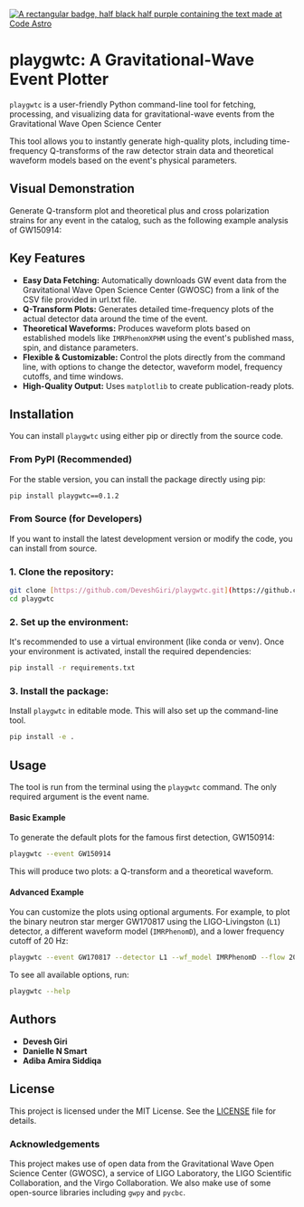 [![A rectangular badge, half black half purple containing the text made at Code Astro](https://img.shields.io/badge/Made%20at-Code/Astro-blueviolet.svg)](https://semaphorep.github.io/codeastro/)

# playgwtc: A Gravitational-Wave Event Plotter

`playgwtc` is a user-friendly Python command-line tool for fetching, processing, and visualizing data for gravitational-wave events from the Gravitational Wave Open Science Center

This tool allows you to instantly generate high-quality plots, including time-frequency Q-transforms of the raw detector strain data and theoretical waveform models based on the event's physical parameters.

## Visual Demonstration

Generate Q-transform plot and theoretical plus and cross polarization strains for any event in the catalog, such as the following example analysis of GW150914:

## Key Features

* **Easy Data Fetching:** Automatically downloads GW event data from the Gravitational Wave Open Science Center (GWOSC) from a link of the CSV file provided in url.txt file.
* **Q-Transform Plots:** Generates detailed time-frequency plots of the actual detector data around the time of the event.
* **Theoretical Waveforms:** Produces waveform plots based on established models like `IMRPhenomXPHM` using the event's published mass, spin, and distance parameters.
* **Flexible & Customizable:** Control the plots directly from the command line, with options to change the detector, waveform model, frequency cutoffs, and time windows.
* **High-Quality Output:** Uses `matplotlib` to create publication-ready plots.

## Installation

You can install `playgwtc` using either pip or directly from the source code.

### From PyPI (Recommended)

For the stable version, you can install the package directly using pip:

```bash
pip install playgwtc==0.1.2
```
### From Source (for Developers)

If you want to install the latest development version or modify the code, you can install from source.

### 1. Clone the repository:

```bash
git clone [https://github.com/DeveshGiri/playgwtc.git](https://github.com/DeveshGiri/playgwtc.git)
cd playgwtc
```

### 2. Set up the environment:
It's recommended to use a virtual environment (like conda or venv). Once your environment is activated, install the required dependencies:

```bash
pip install -r requirements.txt
```

### 3. Install the package:
Install `playgwtc` in editable mode. This will also set up the command-line tool.

```bash
pip install -e .
```

## Usage

The tool is run from the terminal using the `playgwtc` command. The only required argument is the event name.

#### **Basic Example**

To generate the default plots for the famous first detection, GW150914:
```bash
playgwtc --event GW150914
```

This will produce two plots: a Q-transform and a theoretical waveform.

#### **Advanced Example**

You can customize the plots using optional arguments. For example, to plot the binary neutron star merger GW170817 using the LIGO-Livingston (`L1`) detector, a different waveform model (`IMRPhenomD`), and a lower frequency cutoff of 20 Hz:

```bash
playgwtc --event GW170817 --detector L1 --wf_model IMRPhenomD --flow 20
```

To see all available options, run:

```bash
playgwtc --help
```

## Authors

* **Devesh Giri**
* **Danielle N Smart**
* **Adiba Amira Siddiqa**

## License

This project is licensed under the MIT License. See the [LICENSE](https://github.com/DeveshGiri/playgwtc/blob/main/LICENSE) file for details.

### Acknowledgements

This project makes use of open data from the Gravitational Wave Open Science Center (GWOSC), a service of LIGO Laboratory, the LIGO Scientific Collaboration, and the Virgo Collaboration. We also make use of some open-source libraries including `gwpy` and `pycbc`.